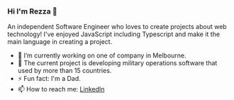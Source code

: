 

### Hi I'm Rezza 👋

An independent Software Engineer who loves to create projects about web technology! I've enjoyed JavaScript including Typescript and make it the main language in creating a project.

- 🔭 I’m currently working on one of company in Melbourne.
- 🌱 The current project is developing military operations software that used by more than 15 countries.
- ⚡ Fun fact: I'm a Dad.
- 📫 How to reach me: [LinkedIn](https://www.linkedin.com/in/mochammad-rezza-wikandito-0a0bb5144/)
